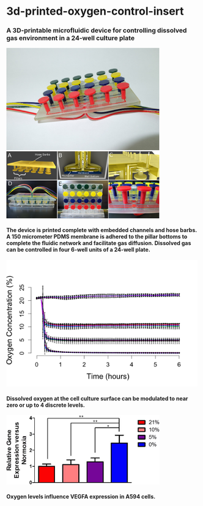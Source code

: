 # 3d-printed-oxygen-control-insert
### A 3D-printable microfluidic device for controlling dissolved gas environment in a 24-well culture plate

<img src="images/insert.JPG" style="width: 400px;"/>

<img src="images/Fig1.png" style="width: 400px;"/>

#### The device is printed complete with embedded channels and hose barbs. A 150 micrometer PDMS membrane is adhered to the pillar bottoms to complete the fluidic network and facilitate gas diffusion. Dissolved gas can be controlled in four 6-well units of a 24-well plate. 

<img src="images/Fig2.png" style="width: 500px;"/>

#### Dissolved oxygen at the cell culture surface can be modulated to near zero or up to 4 discrete levels.

<img src="images/Fig3.png" style="width: 400px;"/>

#### Oxygen levels influence VEGFA expression in A594 cells.



